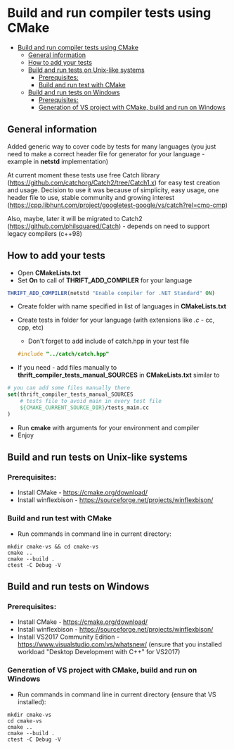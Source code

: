# Build and run compiler tests using CMake

<!-- TOC -->

- [Build and run compiler tests using CMake](#build-and-run-compiler-tests-using-cmake)
    - [General information](#general-information)
    - [How to add your tests](#how-to-add-your-tests)
    - [Build and run tests on Unix-like systems](#build-and-run-tests-on-unix-like-systems)
        - [Prerequisites:](#prerequisites)
        - [Build and run test with CMake](#build-and-run-test-with-cmake)
    - [Build and run tests on Windows](#build-and-run-tests-on-windows)
        - [Prerequisites:](#prerequisites-1)
        - [Generation of VS project with CMake, build and run on Windows](#generation-of-vs-project-with-cmake-build-and-run-on-windows)

<!-- /TOC -->

## General information 

Added generic way to cover code by tests for many languages (you just need to make a correct header file for generator for your language - example in **netstd** implementation)

At current moment these tests use free Catch library (https://github.com/catchorg/Catch2/tree/Catch1.x) for easy test creation and usage.
Decision to use it was because of simplicity, easy usage, one header file to use, stable community and growing interest  (https://cpp.libhunt.com/project/googletest-google/vs/catch?rel=cmp-cmp)

Also, maybe, later it will be migrated to Catch2 (https://github.com/philsquared/Catch) - depends on need to support legacy compilers (c++98)

## How to add your tests

- Open **CMakeLists.txt**
- Set **On** to call of **THRIFT_ADD_COMPILER** for your language

``` cmake 
THRIFT_ADD_COMPILER(netstd "Enable compiler for .NET Standard" ON)
```

- Create folder with name specified in list of languages in **CMakeLists.txt**
- Create tests in folder for your language (with extensions like *.c* - cc, cpp, etc)
  - Don't forget to add include of catch.hpp in your test file
  ``` C
  #include "../catch/catch.hpp"
  ```

- If you need - add files manually to **thrift_compiler_tests_manual_SOURCES** in **CMakeLists.txt** similar to 

``` cmake
# you can add some files manually there 
set(thrift_compiler_tests_manual_SOURCES
    # tests file to avoid main in every test file
    ${CMAKE_CURRENT_SOURCE_DIR}/tests_main.cc
)
```

- Run **cmake** with arguments for your environment and compiler 
- Enjoy

## Build and run tests on Unix-like systems

### Prerequisites:
- Install CMake - <https://cmake.org/download/>
- Install winflexbison - <https://sourceforge.net/projects/winflexbison/>

### Build and run test with CMake

- Run commands in command line in current directory:

```
mkdir cmake-vs && cd cmake-vs
cmake ..
cmake --build .
ctest -C Debug -V
```

## Build and run tests on Windows

### Prerequisites:
- Install CMake - <https://cmake.org/download/>
- Install winflexbison - <https://sourceforge.net/projects/winflexbison/>
- Install VS2017 Community Edition - <https://www.visualstudio.com/vs/whatsnew/> (ensure that you installed workload "Desktop Development with C++" for VS2017)

### Generation of VS project with CMake, build and run on Windows
- Run commands in command line in current directory (ensure that VS installed):

```
mkdir cmake-vs
cd cmake-vs
cmake ..
cmake --build .
ctest -C Debug -V
```